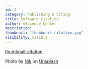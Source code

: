 ```yaml
---
id: 3
category: Publishing & Citing
title: Software citation
author: eScience Center
description: 
thumbnail: "thumbnail-citation.jpg"
visibility: visible
---
```


[thumbnail-citation](https://unsplash.com/photos/difficult-roads-lead-to-beautiful-destinations-desk-decor-z1d-LP8sjuI?utm_content=creditShareLink&utm_medium=referral&utm_source=unsplash)

Photo by <a href="https://unsplash.com/@helloimnik?utm_content=creditCopyText&utm_medium=referral&utm_source=unsplash">Nik</a> on <a href="https://unsplash.com/photos/difficult-roads-lead-to-beautiful-destinations-desk-decor-z1d-LP8sjuI?utm_content=creditCopyText&utm_medium=referral&utm_source=unsplash">Unsplash</a>